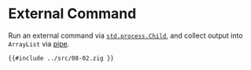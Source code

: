 # External Command

Run an external command via [`std.process.Child`], and collect output into `ArrayList` via [pipe].

```zig
{{#include ../src/08-02.zig }}
```

[`std.process.child`]: https://ziglang.org/documentation/0.11.0/std/#A;std:process.Child
[pipe]: https://man7.org/linux/man-pages/man2/pipe.2.html
